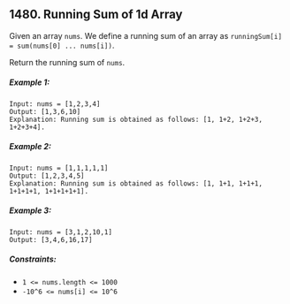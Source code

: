 ## 1480. Running Sum of 1d Array

Given an array ```nums```. We define a running sum of an array as ```runningSum[i] = sum(nums[0] ... nums[i])```.

Return the running sum of ```nums```.

##### Example 1:
```
Input: nums = [1,2,3,4]
Output: [1,3,6,10]
Explanation: Running sum is obtained as follows: [1, 1+2, 1+2+3, 1+2+3+4].
```
##### Example 2:
```
Input: nums = [1,1,1,1,1]
Output: [1,2,3,4,5]
Explanation: Running sum is obtained as follows: [1, 1+1, 1+1+1, 1+1+1+1, 1+1+1+1+1].
```
##### Example 3:
```
Input: nums = [3,1,2,10,1]
Output: [3,4,6,16,17]
```

##### Constraints:

* ```1 <= nums.length <= 1000```
* ```-10^6 <= nums[i] <= 10^6```